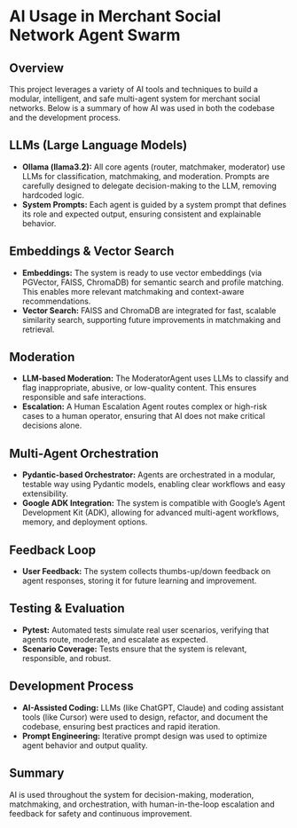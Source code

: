 # AI Usage in Merchant Social Network Agent Swarm

## Overview
This project leverages a variety of AI tools and techniques to build a modular, intelligent, and safe multi-agent system for merchant social networks. Below is a summary of how AI was used in both the codebase and the development process.

## LLMs (Large Language Models)
- **Ollama (llama3.2):** All core agents (router, matchmaker, moderator) use LLMs for classification, matchmaking, and moderation. Prompts are carefully designed to delegate decision-making to the LLM, removing hardcoded logic.
- **System Prompts:** Each agent is guided by a system prompt that defines its role and expected output, ensuring consistent and explainable behavior.

## Embeddings & Vector Search
- **Embeddings:** The system is ready to use vector embeddings (via PGVector, FAISS, ChromaDB) for semantic search and profile matching. This enables more relevant matchmaking and context-aware recommendations.
- **Vector Search:** FAISS and ChromaDB are integrated for fast, scalable similarity search, supporting future improvements in matchmaking and retrieval.

## Moderation
- **LLM-based Moderation:** The ModeratorAgent uses LLMs to classify and flag inappropriate, abusive, or low-quality content. This ensures responsible and safe interactions.
- **Escalation:** A Human Escalation Agent routes complex or high-risk cases to a human operator, ensuring that AI does not make critical decisions alone.

## Multi-Agent Orchestration
- **Pydantic-based Orchestrator:** Agents are orchestrated in a modular, testable way using Pydantic models, enabling clear workflows and easy extensibility.
- **Google ADK Integration:** The system is compatible with Google’s Agent Development Kit (ADK), allowing for advanced multi-agent workflows, memory, and deployment options.

## Feedback Loop
- **User Feedback:** The system collects thumbs-up/down feedback on agent responses, storing it for future learning and improvement.

## Testing & Evaluation
- **Pytest:** Automated tests simulate real user scenarios, verifying that agents route, moderate, and escalate as expected.
- **Scenario Coverage:** Tests ensure that the system is relevant, responsible, and robust.

## Development Process
- **AI-Assisted Coding:** LLMs (like ChatGPT, Claude) and coding assistant tools (like Cursor) were used to design, refactor, and document the codebase, ensuring best practices and rapid iteration.
- **Prompt Engineering:** Iterative prompt design was used to optimize agent behavior and output quality.

## Summary
AI is used throughout the system for decision-making, moderation, matchmaking, and orchestration, with human-in-the-loop escalation and feedback for safety and continuous improvement. 